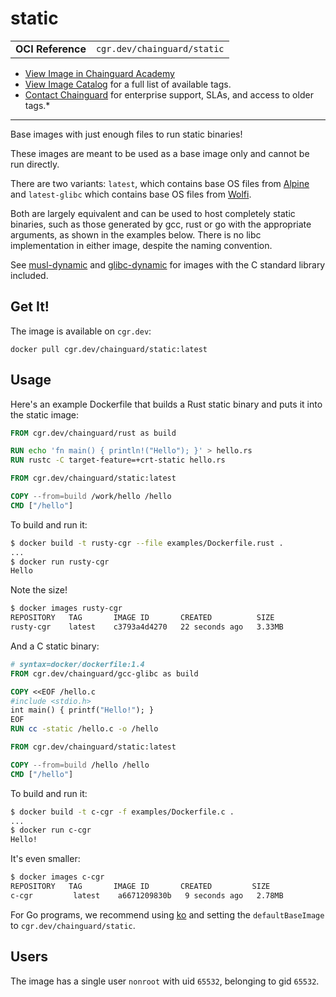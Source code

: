 <!--monopod:start-->
# static
| | |
| - | - |
| **OCI Reference** | `cgr.dev/chainguard/static` |


* [View Image in Chainguard Academy](https://edu.chainguard.dev/chainguard/chainguard-images/reference/static/overview/)
* [View Image Catalog](https://console.enforce.dev/images/catalog) for a full list of available tags.
* [Contact Chainguard](https://www.chainguard.dev/chainguard-images) for enterprise support, SLAs, and access to older tags.*

---
<!--monopod:end-->

Base images with just enough files to run static binaries!

These images are meant to be used as a base image only and cannot be run directly.

There are two variants: `latest`, which contains base OS files from
[Alpine](https://www.alpinelinux.org/) and `latest-glibc` which contains base OS files from
[Wolfi](https://github.com/wolfi-dev/os). 

Both are largely equivalent and can be used to host completely static binaries, such as those
generated by gcc, rust or go with the appropriate arguments, as shown in the examples below. There is
no libc implementation in either image, despite the naming convention. 

See [musl-dynamic](https://github.com/chainguard-images/images/tree/main/images/musl-dynamic) and [glibc-dynamic](https://github.com/chainguard-images/images/tree/main/images/glibc-dynamic) for images with the C standard library included.

## Get It!

The image is available on `cgr.dev`:

```
docker pull cgr.dev/chainguard/static:latest
```

## Usage

Here's an example Dockerfile that builds a Rust static binary
and puts it into the static image:

```Dockerfile
FROM cgr.dev/chainguard/rust as build

RUN echo 'fn main() { println!("Hello"); }' > hello.rs
RUN rustc -C target-feature=+crt-static hello.rs

FROM cgr.dev/chainguard/static:latest

COPY --from=build /work/hello /hello
CMD ["/hello"]
```
To build and run it:

```bash
$ docker build -t rusty-cgr --file examples/Dockerfile.rust .
...
$ docker run rusty-cgr
Hello
```

Note the size!

```bash
$ docker images rusty-cgr
REPOSITORY   TAG       IMAGE ID       CREATED          SIZE
rusty-cgr    latest    c3793a4d4270   22 seconds ago   3.33MB
```
And a C static binary:

```Dockerfile
# syntax=docker/dockerfile:1.4
FROM cgr.dev/chainguard/gcc-glibc as build

COPY <<EOF /hello.c
#include <stdio.h>
int main() { printf("Hello!"); }
EOF
RUN cc -static /hello.c -o /hello

FROM cgr.dev/chainguard/static:latest

COPY --from=build /hello /hello
CMD ["/hello"]
```

To build and run it:

```bash
$ docker build -t c-cgr -f examples/Dockerfile.c .
...
$ docker run c-cgr
Hello!
```

It's even smaller:

```bash
$ docker images c-cgr
REPOSITORY   TAG       IMAGE ID       CREATED         SIZE
c-cgr         latest    a6671209830b   9 seconds ago   2.78MB
```

For Go programs, we recommend using [ko](https://github.com/google/ko) and setting
the `defaultBaseImage` to `cgr.dev/chainguard/static`.

## Users

The image has a single user `nonroot` with uid `65532`, belonging to gid `65532`.
